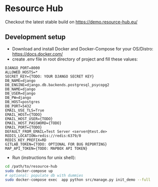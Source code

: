 # Resource Hub
Checkout the latest stable build on https://demo.resource-hub.eu/

## Development setup 
* Download and install Docker and Docker-Compose for your OS/Distro: https://docs.docker.com/
* create .env file in root directory of project and fill these values:
```
DJANGO_PORT=8000
ALLOWED_HOSTS=*
SECRET_KEY={TODO: YOUR DJANGO SECRET KEY}
DB_NAME=django
DB_ENGINE=django.db.backends.postgresql_psycopg2
DB_NAME=django
DB_USER=django
DB_PW=django
DB_HOST=postgres
DB_PORT=5432
EMAIL_USE_TLS=True
EMAIL_HOST={TODO}
EMAIL_HOST_USER={TODO}
EMAIL_HOST_PASSWORD={TODO}
EMAIL_PORT={TODO}
DEFAULT_FROM_EMAIL=Test Server <server@test.de>
REDIS_LOCATION=redis://redis:6379/0
REDIS_KEY_PREFIX=RD
GITLAB_TOKEN={TODO: OPTIONAL FOR BUG REPORTING}
MAP_API_TOKEN={TODO: MAPBOX API TOKEN}
```
* Run (instructions for unix shell):
```bash
cd /path/to/resource-hub
sudo docker-compose up
# optional: populate db with dummies
sudo docker-compose exec  app python src/manage.py init_demo --full
```